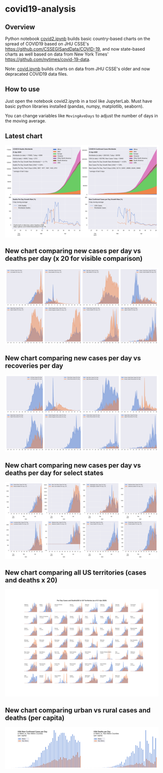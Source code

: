 # covid19-analysis

## Overview
Python notebook [covid2.ipynb](https://github.com/danlaw/covid19-analysis/blob/master/covid2.ipynb) builds basic country-based charts on the spread of COVID19 based on JHU CSSE's https://github.com/CSSEGISandData/COVID-19, and now state-based charts as well based on data from New York Times' https://github.com/nytimes/covid-19-data.

Note: [covid.ipynb](https://github.com/danlaw/covid19-analysis/blob/master/covid.ipynb) builds charts on data from JHU CSSE's older and now depracated COVID19 data files.

## How to use
Just open the notebook covid2.ipynb in a tool like JupyterLab. Must have basic python libraries installed (pandas, numpy, matplotlib, seaborn).

You can change variables like ``MovingAveDays`` to adjust the number of days in the moving average.

## Latest chart
![Latest chart](charts/20200421-covid19-chart.png)

## New chart comparing new cases per day vs deaths per day (x 20 for visible comparison)
![Comparison chart](charts/20200421-comparison-chart.png)

## New chart comparing new cases per day vs recoveries per day
![Recovery chart](charts/20200421-comparison-recovery-chart.png)

## New chart comparing new cases per day vs deaths per day for select states
![Recovery chart](charts/20200421-covid19-states.png)

## New chart comparing all US territories (cases and deaths x 20)
![Recovery chart](charts/20200421-compare-US-territories.png)

## New chart comparing urban vs rural cases and deaths (per capita)
![Recovery chart](charts/20200421-US-counties-urban-vs-rural-per-capita.png)